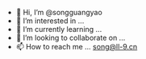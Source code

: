 - 👋 Hi, I’m @songguangyao
- 👀 I’m interested in ...
- 🌱 I’m currently learning ...
- 💞️ I’m looking to collaborate on ...
- 📫 How to reach me ... song@ll-9.cn

<!---
songguangyao/songguangyao is a ✨ special ✨ repository because its `README.md` (this file) appears on your GitHub profile.
You can click the Preview link to take a look at your changes.
--->
